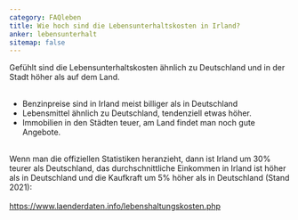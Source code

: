 ```yaml
---
category: FAQleben
title: Wie hoch sind die Lebensunterhaltskosten in Irland?
anker: lebensunterhalt
sitemap: false
---
```


Gefühlt sind die Lebensunterhaltskosten ähnlich zu Deutschland und in der Stadt höher als auf dem Land.<br><br>

* Benzinpreise sind in Irland meist billiger als in Deutschland<br>
* Lebensmittel ähnlich zu Deutschland, tendenziell etwas höher.<br>
* Immobilien in den Städten teuer, am Land findet man noch gute Angebote.<br>
<br>
Wenn man die offiziellen Statistiken heranzieht, dann ist Irland um 30% teurer als Deutschland, das durchschnittliche Einkommen in Irland ist höher als in Deutschland und die Kaufkraft um 5% höher als in Deutschland (Stand 2021):
<br><br>
<a href="https://www.laenderdaten.info/lebenshaltungskosten.php">https://www.laenderdaten.info/lebenshaltungskosten.php</a>
